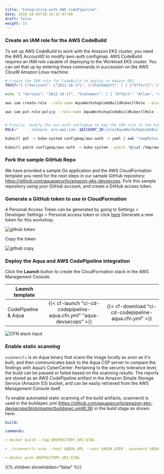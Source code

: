 ```yaml
---
title: "Integrating with AWS CodePipeline"
date: 2018-10-03T10:14:32-07:00
draft: false
weight: 15
---
```


### Create an IAM role for the AWS CodeBuild
To set up AWS CodeBuild to work with the Amazon EKS cluster, you need the AWS AccountID to modify aws-auth configmap. AWS CodeBuild requires an IAM role capable of deploying to the Workload EKS cluster. You can set that up by entering these commands in succession on the AWS Cloud9 Amazon Linux machine:

```bash
# Create the IAM role for CodeBuild to deploy to Amazon EKS
TRUST="{ \"Version\": \"2012-10-17\", \"Statement\": [ { \"Effect\": \"Allow\", \"Principal\": { \"AWS\": \"arn:aws:iam::${ACCOUNT_ID}:root\" }, \"Action\": \"sts:AssumeRole\" } ] }"

echo '{ "Version": "2012-10-17", "Statement": [ { "Effect": "Allow", "Action": "eks:Describe*", "Resource": "*" } ] }' > /tmp/iam-role-policy

aws iam create-role --role-name AquaWorkshopCodeBuildKubectlRole --assume-role-policy-document "$TRUST" --output text --query 'Role.Arn'

aws iam put-role-policy --role-name AquaWorkshopCodeBuildKubectlRole --policy-name eks-describe --policy-document file:///tmp/iam-role-policy


# Finally, modify the aws-auth configmap to map the IAM role in the kubeconfig file:
ROLE="    - rolearn: arn:aws:iam::$ACCOUNT_ID:role/AquaWorkshopCodeBuildKubectlRole\n      username: build\n      groups:\n        - system:masters"

kubectl get -n kube-system configmap/aws-auth -o yaml | awk "/mapRoles: \|/{print;print \"$ROLE\";next}1" > /tmp/aws-auth-patch.yml

kubectl patch configmap/aws-auth -n kube-system --patch "$(cat /tmp/aws-auth-patch.yml)"
```

### Fork the sample GitHub Repo
We have provided a sample Go application and the AWS CloudFormation template you need for the next steps in our sample GitHub repository: https://github.com/aquasecurity/amazon-eks-devsecops. Fork this sample repository using your GitHub account, and create a GitHub access token.

### Generate a GitHub token to use in CloudFormation
A Personal Access Token can be generated by going to Settings > Developer Settings > Personal access token or click [here](https://github.com/settings/tokens)
Generate a new token for this workshop.

![github token](/images/devsecops/github-token.png)

Copy the token

![github copy](/images/devsecops/github_copy_access.png)


### Deploy the Aqua and AWS CodePipeline integration

Click the **Launch** button to create the CloudFormation stack in the AWS Management Console.

| Launch template |  |  |
| ------ |:------:|:--------:|
| CodePipeline & Aqua |  {{< cf-launch "ci-cd-codepipeline-aqua.cfn.yml" "aqua-devsecops" >}} | {{< cf-download "ci-cd-codepipeline-aqua.cfn.yml" >}}  |

![CFN stack input](/images/devsecops/codepipeline-params.png)

### Enable static scanning 

```scannercli``` is an Aqua binary that scans the image locally as soon as it's built, and then communicates back to the Aqua CSP server to compare the findings with Aqua’s CyberCenter. Pertaining to the security tolerance level, the build can be passed or failed based on the scanning results.
The reports are stored as an AWS CodePipeline artifact in the Amazon Simple Storage Service (Amazon S3) bucket, and can be easily retrieved from the AWS Management Console itself.

To enable automated static scanning of the build artifacts, scannercli is used in the buildspec.yml (https://github.com/aquasecurity/amazon-eks-devsecops/blob/master/buildspec.yml#L19) in the build stage as shown here:

```yaml
build:

commands:

- docker build --tag $REPOSITORY_URI:$TAG .

- ./scannercli scan --host $AQUA_URL --user $AQUA_USER --password $AQUA_PASSWORD  --register-compliant   --local $REPOSITORY_URI:$TAG --no-verify --htmlfile aqua.html

- docker push $REPOSITORY_URI:$TAG
```

{{% children showhidden="false" %}}

